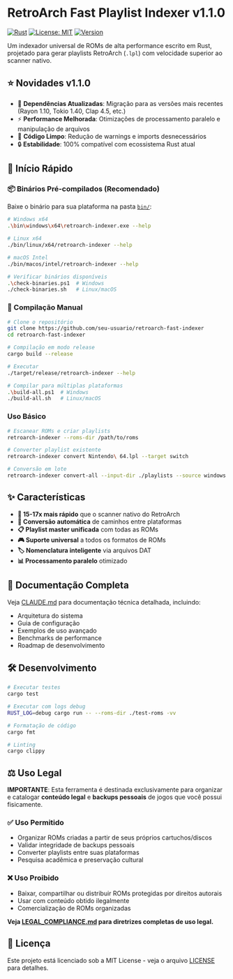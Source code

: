 # RetroArch Fast Playlist Indexer v1.1.0

[![Rust](https://img.shields.io/badge/rust-%23000000.svg?style=for-the-badge&logo=rust&logoColor=white)](https://www.rust-lang.org/)
[![License: MIT](https://img.shields.io/badge/License-MIT-yellow.svg)](https://opensource.org/licenses/MIT)
[![Version](https://img.shields.io/badge/version-1.1.0-brightgreen.svg)](https://github.com/seu-usuario/retroarch-fast-indexer)

Um indexador universal de ROMs de alta performance escrito em Rust, projetado para gerar playlists RetroArch (`.lpl`) com velocidade superior ao scanner nativo.

## ⭐ Novidades v1.1.0
- 🔧 **Dependências Atualizadas**: Migração para as versões mais recentes (Rayon 1.10, Tokio 1.40, Clap 4.5, etc.)
- ⚡ **Performance Melhorada**: Otimizações de processamento paralelo e manipulação de arquivos
- 🧹 **Código Limpo**: Redução de warnings e imports desnecessários
- 🔒 **Estabilidade**: 100% compatível com ecossistema Rust atual

## 🚀 Início Rápido

### 📦 Binários Pré-compilados (Recomendado)

Baixe o binário para sua plataforma na pasta [`bin/`](bin/):

```bash
# Windows x64
.\bin\windows\x64\retroarch-indexer.exe --help

# Linux x64
./bin/linux/x64/retroarch-indexer --help

# macOS Intel
./bin/macos/intel/retroarch-indexer --help

# Verificar binários disponíveis
.\check-binaries.ps1  # Windows
./check-binaries.sh   # Linux/macOS
```

### 🔧 Compilação Manual

```bash
# Clone o repositório
git clone https://github.com/seu-usuario/retroarch-fast-indexer
cd retroarch-fast-indexer

# Compilação em modo release
cargo build --release

# Executar
./target/release/retroarch-indexer --help

# Compilar para múltiplas plataformas
.\build-all.ps1  # Windows
./build-all.sh   # Linux/macOS
```

### Uso Básico

```bash
# Escanear ROMs e criar playlists
retroarch-indexer --roms-dir /path/to/roms

# Converter playlist existente
retroarch-indexer convert Nintendo\ 64.lpl --target switch

# Conversão em lote
retroarch-indexer convert-all --input-dir ./playlists --source windows --target switch
```

## ✨ Características

- **🚀 15-17x mais rápido** que o scanner nativo do RetroArch
- **🔄 Conversão automática** de caminhos entre plataformas
- **📋 Playlist master unificada** com todas as ROMs
- **🎮 Suporte universal** a todos os formatos de ROMs
- **🏷️ Nomenclatura inteligente** via arquivos DAT
- **📊 Processamento paralelo** otimizado

## 📖 Documentação Completa

Veja [CLAUDE.md](CLAUDE.md) para documentação técnica detalhada, incluindo:

- Arquitetura do sistema
- Guia de configuração
- Exemplos de uso avançado
- Benchmarks de performance
- Roadmap de desenvolvimento

## 🛠️ Desenvolvimento

```bash
# Executar testes
cargo test

# Executar com logs debug
RUST_LOG=debug cargo run -- --roms-dir ./test-roms -vv

# Formatação de código
cargo fmt

# Linting
cargo clippy
```

## ⚖️ Uso Legal

**IMPORTANTE**: Esta ferramenta é destinada exclusivamente para organizar e catalogar **conteúdo legal** e **backups pessoais** de jogos que você possui fisicamente.

### ✅ Uso Permitido
- Organizar ROMs criadas a partir de seus próprios cartuchos/discos
- Validar integridade de backups pessoais
- Converter playlists entre suas plataformas
- Pesquisa acadêmica e preservação cultural

### ❌ Uso Proibido
- Baixar, compartilhar ou distribuir ROMs protegidas por direitos autorais
- Usar com conteúdo obtido ilegalmente
- Comercialização de ROMs organizadas

**Veja [LEGAL_COMPLIANCE.md](LEGAL_COMPLIANCE.md) para diretrizes completas de uso legal.**

## 📝 Licença

Este projeto está licenciado sob a MIT License - veja o arquivo [LICENSE](LICENSE) para detalhes.

